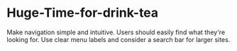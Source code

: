 # Huge-Time-for-drink-tea
Make navigation simple and intuitive. Users should easily find what they're looking for. Use clear menu labels and consider a search bar for larger sites.

